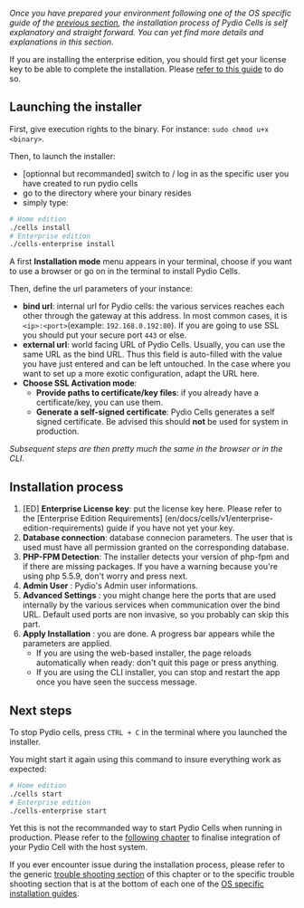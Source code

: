 
_Once you have prepared your environment following one of the OS specific guide of the [previous section](/en/docs/cells/v1/os-specific-guides), the installation process of Pydio Cells is self explanatory and straight forward. You can yet find more details and explanations in this section._

If you are installing the enterprise edition, you should first get your license key to be able to complete the installation. Please [refer to this guide](/en/docs/cells/v1/enterprise-edition-requirements) to do so.

## Launching the installer

First, give execution rights to the binary. For instance: `sudo chmod u+x <binary>`.

Then, to launch the installer:

- [optionnal but recommanded] switch to / log in as the specific user you have created to run pydio cells
- go to the directory where your binary resides
- simply type:

```sh
# Home edition
./cells install
# Enterprise edition
./cells-enterprise install
```

A first **Installation mode**  menu appears in your terminal, choose if you want to use a browser or go on in the terminal to install Pydio Cells.

Then, define the url parameters of your instance:

- **bind url**: internal url for Pydio cells: the various services reaches each other through the gateway at this address. In most common cases, it is `<ip>:<port>`(example: `192.168.0.192:80`). If you are going to use SSL you should put your secure port `443` or else.
- **external url**: world facing URL of Pydio Cells. Usually, you can use the same URL as the bind URL. Thus this field is auto-filled with the value you have just entered and can be left untouched. In the case where you want to set up a more exotic configuration, adapt the URL here.
- **Choose SSL Activation mode**:
  - **Provide paths to certificate/key files**: if you already have a certificate/key, you can use them.
  - **Generate a self-signed certificate**: Pydio Cells generates a self signed certificate. Be advised this should **not** be used for system in production.

_Subsequent steps are then pretty much the same in the browser or in the CLI_.

## Installation process

1. [ED] **Enterprise License key**: put the license key here. Please refer to the [Enterprise Edition Requirements] (en/docs/cells/v1/enterprise-edition-requirements) guide if you have not yet your key.
1. **Database connection**: database connecion parameters. The user that is used must have all permission granted on the corresponding database.
1. **PHP-FPM Detection**: The installer detects your version of php-fpm and if there are missing packages.
   If you have a warning because you're using php 5.5.9, don't worry and press next.
1. **Admin User** : Pydio's Admin user informations.
1. **Advanced Settings** : you might change here the ports that are used internally by the various services when communication over the bind URL. Default used ports are non invasive, so you probably can skip this part.
1. **Apply Installation** : you are done. A progress bar appears while the parameters are applied.
    - If you are using the web-based installer, the page reloads automatically when ready: don't quit this page or press anything.
    - If you are using the CLI installer, you can stop and restart the app once you have seen the success message.

## Next steps

To stop Pydio cells, press `CTRL + C` in the terminal where you launched the installer.

You might start it again using this command to insure everything work as expected:

```sh
# Home edition
./cells start
# Enterprise edition
./cells-enterprise start
```

Yet this is not the recommanded way to start Pydio Cells when running in production. Please refer to the [following chapter](/en/docs/cells/v1/launching-cells-service) to finalise integration of your Pydio Cell with the host system.

If you ever encounter issue during the installation process, please refer to the generic [trouble shooting section](/en/docs/cells/v1/troubleshooting) of this chapter or to the specific trouble shooting section that is at the bottom of each one of the [OS specific installation guides](/en/docs/cells/v1/os-specific-guides).